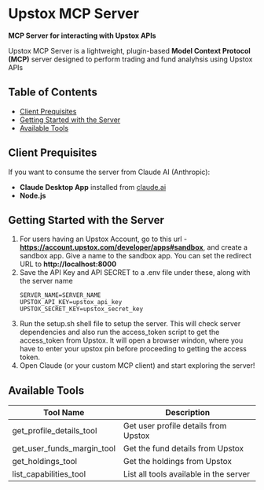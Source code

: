 # Upstox MCP Server
**MCP Server for interacting with Upstox APIs**

Upstox MCP Server is a lightweight, plugin-based **Model Context Protocol (MCP)** server designed to perform trading and fund analyhsis using Upstox APIs

## Table of Contents
- [Client Prequisites](#-clientt-prerequisites)
- [Getting Started with the Server](#-getting-started)
- [Available Tools](#-available-tools)

## Client Prequisites
If you want to consume the server from Claude AI (Anthropic):
- **Claude Desktop App** installed from [claude.ai](https://claude.ai)
- **Node.js**

## Getting Started with the Server
1. For users having an Upstox Account, go to this url - **https://account.upstox.com/developer/apps#sandbox**, and create a 
    sandbox app. Give a name to the sandbox app. You can set the redirect URL to **http://localhost:8000**
2. Save the API Key and API SECRET to a .env file under these, along with the server name
    ```env
    SERVER_NAME=SERVER_NAME
    UPSTOX_API_KEY=upstox_api_key
    UPSTOX_SECRET_KEY=upstox_secret_key
    ```
3. Run the setup.sh shell file to setup the server. This will check server dependencies and also run the access_token script to get the access_token from Upstox. It will open a browser windon, where you have to enter your upstox pin before proceeding to getting the access token.
4. Open Claude (or your custom MCP client) and start exploring the server!

## Available Tools
| Tool Name                        | Description                                  |
|----------------------------------|----------------------------------------------|
| get_profile_details_tool         | Get user profile details from Upstox         |
| get_user_funds_margin_tool       | Get the fund details from Upstox             |
| get_holdings_tool                | Get the holdings from Upstox                 |
| list_capabilities_tool           | List all tools available in the server       |